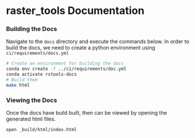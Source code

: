 # raster_tools Documentation

### Building the Docs
Navigate to the `docs` directory and execute the commands below. In order to
build the docs, we need to create a python environment using
`ci/requirements/docs.yml`

```sh
# Create an environment for building the docs
conda env create -f ../ci/requirements/doc.yml
conda activate rstools-docs
# Build them
make html
```

### Viewing the Docs
Once the docs have build built, then can be viewed by opening the generated
html files.

```sh
open _build/html/index.html
```
